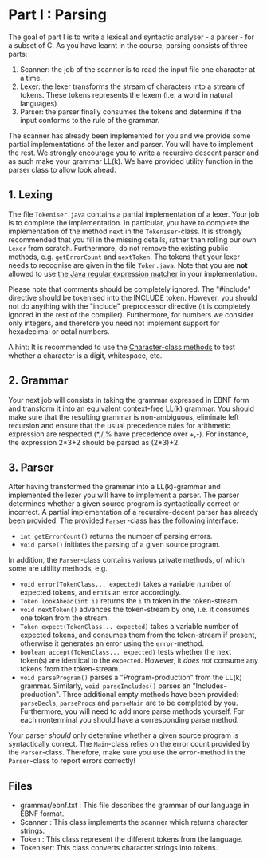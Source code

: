 # Part I : Parsing
The goal of part I is to write a lexical and syntactic analyser - a parser - for a subset of C.
As you have learnt in the course, parsing consists of three parts:

1. Scanner: the job of the scanner is to read the input file one character at a time.
2. Lexer: the lexer transforms the stream of characters into a stream of tokens. These tokens represents the lexem (i.e. a word in natural languages)
3. Parser: the parser finally consumes the tokens and determine if the input conforms to the rule of the grammar.

The scanner has already been implemented for you and we provide some partial implementations of the lexer and parser.
You will have to implement the rest.
We strongly encourage you to write a recursive descent parser and as such make your grammar LL(k).
We have provided utility function in the parser class to allow look ahead.


## 1. Lexing
The file `Tokeniser.java` contains a partial implementation of a lexer. Your job is to complete the implementation.
In particular, you have to complete the implementation of the method `next` in the `Tokeniser`-class. It is strongly recommended that you fill in the missing details, rather than rolling our own `Lexer` from scratch. Furthermore, do not remove the existing public methods, e.g. `getErrorCount` and `nextToken`. The tokens that your lexer needs to recognise are given in the file `Token.java`. Note that you are **not** allowed to use [the Java regular expression matcher](https://docs.oracle.com/javase/7/docs/api/java/util/regex/Matcher.html) in your implementation.

Please note that comments should be completely ignored. The "#include" directive should be tokenised into the INCLUDE token. However, you should not do anything with the "include" preprocessor directive (it is completely ignored in the rest of the compiler).
Furthermore, for numbers we consider only integers, and therefore you need not implement support for hexadecimal or octal numbers.

A hint: It is recommended to use the [Character-class methods](https://docs.oracle.com/javase/7/docs/api/java/lang/Character.html) to test whether a character is a digit, whitespace, etc.

## 2. Grammar
Your next job will consists in taking the grammar expressed in EBNF form and transform it into an equivalent context-free LL(k) grammar.
You should make sure that the resulting grammar is non-ambiguous, eliminate left recursion and ensure that the usual precedence rules for arithmetic expression are respected (\*,/,% have precedence over +,-).
For instance, the expression 2\*3+2 should be parsed as (2\*3)+2.


## 3. Parser
After having transformed the grammar into a LL(k)-grammar and implemented the lexer you will have to implement a parser. The parser determines whether a given source program is syntactically correct or incorrect. A partial implementation of a recursive-decent parser has already been provided. The provided `Parser`-class has the following interface:

* `int getErrorCount()` returns the number of parsing errors.
* `void parse()` initiates the parsing of a given source program.

In addition, the `Parser`-class contains various private methods, of which some are ultility methods, e.g.

* `void error(TokenClass... expected)` takes a variable number of expected tokens, and emits an error accordingly.
* `Token lookAhead(int i)` returns the `i`'th token in the token-stream.
* `void nextToken()` advances the token-stream by one, i.e. it consumes one token from the stream.
* `Token expect(TokenClass... expected)` takes a variable number of expected tokens, and consumes them from the token-stream if present, otherwise it generates an error using the `error`-method.
* `boolean accept(TokenClass... expected)` tests whether the next token(s) are identical to the `expected`. However, it *does not* consume any tokens from the token-stream.
* `void parseProgram()` parses a "Program-production" from the LL(k) grammar. Similarly, `void parseIncludes()` parses an "Includes-production". Three additional empty methods have been provided: `parseDecls`, `parseProcs` and `parseMain` are to be completed by you. Furthermore, you will need to add more parse methods yourself. For each nonterminal you should have a corresponding parse method.

Your parser *should* only determine whether a given source program is syntactically correct. The `Main`-class relies on the error count provided by the `Parser`-class. Therefore, make sure you use the `error`-method in the `Parser`-class to report errors correctly!

## Files
* grammar/ebnf.txt : This file describes the grammar of our language in EBNF format.
* Scanner : This class implements the scanner which returns character strings.
* Token : This class represent the different tokens from the language.
* Tokeniser: This class converts character strings into tokens.

